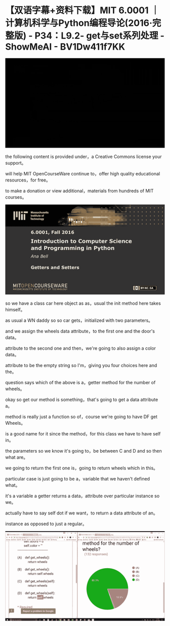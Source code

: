 # 【双语字幕+资料下载】MIT 6.0001 ｜ 计算机科学与Python编程导论(2016·完整版) - P34：L9.2- get与set系列处理 - ShowMeAI - BV1Dw411f7KK

![](img/e21a19f7c4af82668ba747637127ecab_0.png)

the following content is provided under，a Creative Commons license your support。

will help MIT OpenCourseWare continue to，offer high quality educational resources，for free。

to make a donation or view additional，materials from hundreds of MIT courses。



![](img/e21a19f7c4af82668ba747637127ecab_2.png)

so we have a class car here object as as，usual the init method here takes himself。

as usual a WN daddy so so car gets，initialized with two parameters。

and we assign the wheels data attribute，to the first one and the door's data。

attribute to the second one and then，we're going to also assign a color data。

attribute to be the empty string so I'm，giving you four choices here and the。

question says which of the above is a，getter method for the number of wheels。

okay so get our method is something，that's going to get a data attribute a。

method is really just a function so of，course we're going to have DF get Wheels。

is a good name for it since the method，for this class we have to have self in。

the parameters so we know it's going to，be between C and D and so then what are。

we going to return the first one is，going to return wheels which in this。

particular case is just going to be a，variable that we haven't defined what。

it's a variable a getter returns a data，attribute over particular instance so we。

actually have to say self dot if we want，to return a data attribute of an。

instance as opposed to just a regular。

![](img/e21a19f7c4af82668ba747637127ecab_4.png)